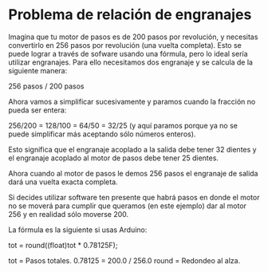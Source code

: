 # Problema de relación de engranajes

Imagina que tu motor de pasos es de 200 pasos por revolución, y necesitas convertirlo en 256 pasos por revolución (una vuelta completa). Esto se puede lograr a través de sofware usando una fórmula, pero lo ideal sería utilizar engranajes. Para ello necesitamos dos engranaje y se calcula de la siguiente manera:

256 pasos / 200 pasos

Ahora vamos a simplificar sucesivamente y paramos cuando la fracción no pueda ser entera:

256/200 = 128/100 = 64/50 = 32/25 (y aquí paramos porque ya no se puede simplificar más aceptando sólo números enteros).

Esto significa que el engranaje acoplado a la salida debe tener 32 dientes y el engranaje acoplado al motor de pasos debe tener 25 dientes.

Ahora cuando al motor de pasos le demos 256 pasos el engranaje de salida dará una vuelta exacta completa.

Si decides utilizar software ten presente que habrá pasos en donde el motor no se moverá para cumplir que queramos (en este ejemplo) dar al motor 256 y en realidad sólo moverse 200.

La fórmula es la siguiente si usas Arduino:

tot = round((float)tot * 0.78125F);

tot = Pasos totales.
0.78125 = 200.0 / 256.0
round = Redondeo al alza.
